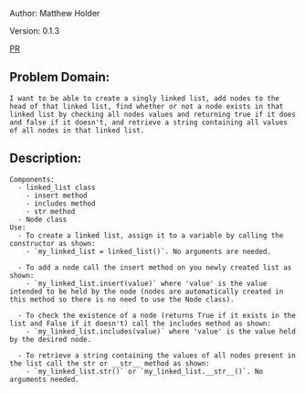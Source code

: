 Author: Matthew Holder

Version: 0.1.3

[PR](https://github.com/holdermatthew5/data-structures-and-algorithms/pull/24#issue-544593563)

## Problem Domain:
    I want to be able to create a singly linked list, add nodes to the head of that linked list, find whether or not a node exists in that linked list by checking all nodes values and returning true if it does and false if it doesn't, and retrieve a string containing all values of all nodes in that linked list.

## Description:
    Components:
      - linked_list class
        - insert method
        - includes method
        - str method
      - Node class
    Use:
      - To create a linked list, assign it to a variable by calling the constructor as shown:
        - `my_linked_list = linked_list()`. No arguments are needed.

      - To add a node call the insert method on you newly created list as shown:
        - `my_linked_list.insert(value)` where 'value' is the value intended to be held by the node (nodes are automatically created in this method so there is no need to use the Node class).

      - To check the existence of a node (returns True if it exists in the list and False if it doesn't) call the includes method as shown:
        - `my_linked_list.includes(value)` where 'value' is the value held by the desired node.

      - To retrieve a string containing the values of all nodes present in the list call the str or __str__ method as shown:
        - `my_linked_list.str()` or `my_linked_list.__str__()`. No arguments needed.